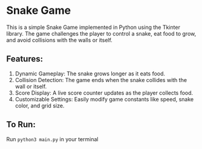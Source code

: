 # Snake Game

This is a simple Snake Game implemented in Python using the Tkinter library. The game challenges the player to control a 
snake, eat food to grow, and avoid collisions with the walls or itself.

## Features:
1. Dynamic Gameplay: The snake grows longer as it eats food.
2. Collision Detection: The game ends when the snake collides with the wall or itself.
3. Score Display: A live score counter updates as the player collects food.
4. Customizable Settings: Easily modify game constants like speed, snake color, and grid size.

## To Run:
Run ```python3 main.py``` in your terminal
